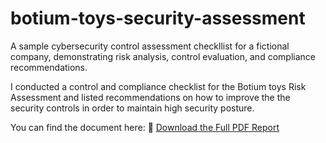 # botium-toys-security-assessment
A sample cybersecurity control assessment checkllist for a fictional company, demonstrating risk analysis, control evaluation, and compliance recommendations.

I conducted a control and compliance checklist for the Botium toys Risk Assessment and listed recommendations on how to improve the the security controls in order to maintain high security posture. 

You can find the document here: 📄 [Download the Full PDF Report](./Controls_and_compliance_checklist.pdf)


